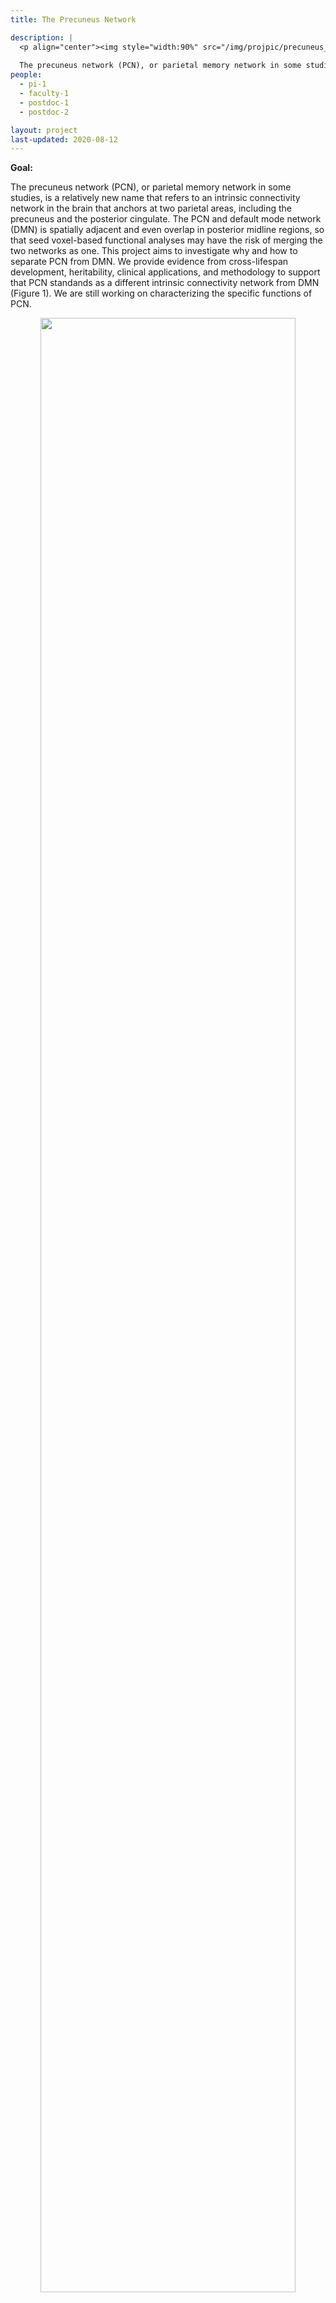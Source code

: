 ```yaml
---
title: The Precuneus Network

description: |
  <p align="center"><img style="width:90%" src="/img/projpic/precuneus_network.png"></p>
  
  The precuneus network (PCN), or parietal memory network in some studies, refers to an intrinsic connectivity network anchors at the dorsal precuneus and the ventral posterior cingulate. In previous methodological studies, we discovered that this network and the default mode network (DMN) could be separated using ICA, and the PCN and DMN exhibited different cross-lifespan changes (Yang et al., 2012; 2014). This project aims to investigate why and how to separate PCN from DMN. We provide evidence from cross-lifespan development, heritability, clinical applications, and methodology to support that PCN stands as a different intrinsic connectivity network from DMN. Please see the "Read more" for a series of findings regarding this topic. We are still working on characterizing the specific functions of PCN.  
people:
  - pi-1
  - faculty-1
  - postdoc-1
  - postdoc-2

layout: project
last-updated: 2020-08-12
---
```


**Goal:** 

The precuneus network (PCN), or parietal memory network in some studies, is a relatively new name that refers to an intrinsic connectivity network in the brain that anchors at two parietal areas, including the precuneus and the posterior cingulate. The PCN and default mode network (DMN) is spatially adjacent and even overlap in posterior midline regions, so that seed voxel-based functional analyses may have the risk of merging the two networks as one. This project aims to investigate why and how to separate PCN from DMN. We provide evidence from cross-lifespan development, heritability, clinical applications, and methodology to support that PCN standands as a different intrinsic connectivity network from DMN (Figure 1). We are still working on characterizing the specific functions of PCN.

<p align="center"><img style="width:90%" src="/img/projpic/PCN_summary.png"></p>
<p align="center"><b>Figure 1.</b> A summary of our findings on differences between PCN and DMN</p>

**Finding 1: Lifespan development**

During the development of functional network-informed subject-community detetion algorithm (gRAICAR, Yang et al., 2012), we found an instrinsic connectivity network centered at the precuneus represents an individual similarity pattern that reflects age differences of subjects (see Figure 1 below). Importantly, this PCN is separatable from the DMN that exhibited consistency across individuals regardless of age (see Figure 2)

<p align="center"><img style="width:90%" src="/img/projpic/PCN_individual_differences.png"></p>
<p align="center"><b>Figure 2.</b> A precuneus network representing individual difference that distinguishes young and old subjects.</p>

<p align="center"><img style="width:90%" src="/img/projpic/patterninDMN_PCN.png"></p>
<p align="center"><b>Figure 3.</b> DMN and PCN reflects different patterns of inter-subject consistency.</p>

We further investigated the difference between PCN and DMN in a cross-lifespan neuroimaging dataset. In 126 subjects (age 7-85), we found that PCN is more consistent between young subjects than between elder ones, while DMN is consistent across the lifespan. Therefore, we proposed that the two intrinsic networks, although they may overlap in some part of the precuneus, should be considered separately, because they exhibit different cross-lifespan development (Figure 4). See details in Yang et al. 2014a.

<p align="center"><img style="width:90%" src="/img/projpic/PCN_proposed_separation.png"></p>
<p align="center"><b>Figure 4.</b> Proposed spatial separation of PCN (PCU ICN in figuree) and DMN.</p>

**Finding 2: Heritability**

In a twin study with resting-state fMRI data from 200 pairs of twins, we estimated the heritability of the activity levels of seven major intrinsic connectivity networks as well as their functional network connectivity. We found that the activity level of PCN is the most heritable (51%), and that of DMN is not as heritable (23%). Further, the functional network connectivity between PCN and all other networks exhibited significant environmental dependence. These results suggest that the PCN carries a different heritability background from DMN (Figure 5). See details in Yang et al., 2016.

<p align="center"><img style="width:90%" src="/img/projpic/hertiability_estimation.png"></p>
<p align="center"><b>Figure 5.</b> Hertiability estimation of activity level and connectivity of intrinsic connectivity networks</p>

**Finding 3: Abnormality in AD**

We investigated the clinical benefit of considering PCN and DMN as different intrinsic connectivity networks. In a neuroimaging study comparing resting-state networks between Alzheimer's Disease and healthy aging populations, we found that the integrity of PCN had an effect size (cohen's d = 1.24) in differentiating the two populations, while DMN had an effect size of 0.76 (Figure 6). These findings support that the PCN and DMN play different roles in the neurodegeneration progress in Alzheimer's Disease. See details in Hu et al., 2019.

<p align="center"><img style="width:90%" src="/img/projpic/higher_effectsize.png"></p>
<p align="center"><b>Figure 6.</b> PCN has a higher effect size than DMN in distinguishing Alzheimer's Disease and healthy aging samples.</p>

**Finding 4: Abnormality in Schizophrenia with Auditory Hallucinations**

In a sample of first-episode drug-naive schizophrenia patients and matched healthy controls, we found that the functional connectivity within PCN distinguishes the schizophrenia patients with auditory hallucinations from those without auditory hallucinations and the healthy controls. In contrast, we did not detect a significant inter-group difference in the functional connectivity of DMN. These findings support different roles of PCN and DMN in functional connectivity deficits in schizophrenia (Figure 7). See Guo et al., 2020, for details.

<p align="center"><img style="width:90%" src="/img/projpic/selective_deficts.png"></p>
<p align="center"><b>Figure 7.</b> PCN (PMN in this figure) exhibits seletive deficits in schzophrenia patients with auditory hallucinations (AH+ in this figure).</p>

**Finding 5: Resposes to naturalistic stimuli**

We compared the activity levels of PCN and DMN when subjects are watching a movie and its temporally shuffled version. We found: (1) scrambling the contextual information altered the fluctuation level of DMN and PCN in reversed ways (Figure 8); (2) compared to DMN, the FC within PCN showed significantly higher sensitivity to the contextual continuity; (3) PCN exhibited a significantly stronger functional network connectivity with the primary visual regions than DMN. These findings provide evidence for the distinct functional roles of PCN and DMN in processing context-rich information. See Deng et al., 2019, for details.

<p align="center"><img style="width:90%" src="/img/projpic/activity_levels.png"></p>
<p align="center"><b>Figure 8.</b> Activity levels when watching a normal movie and the random-shuffled version reveal different roles of PCN (PCUN in this figure) and DMN in real-life information processing.</p>

**Finding 6: Methodology to separate PCN and DMN**

Since there may be spatial overlap at the precuneus between PCN and DMN, seed-based functional connectivity usually merges the two networks. Spatial independent component analysis (ICA) has shown the capability to separate the two networks into two spatial components (Yang et al., 2012; 2014a; 2014b; 2015; 2016; Wang et al., 2018; Hu et al., 2019; Guo et al., 2020). However, the results of ICA depend on two key parameters, number of components and smoothness of data. We found that a combination of low-level spatial smoothing and a high number of components can reliably separate the PCN and DMN in three commonly used group-level ICA algorithms. See Hu et al., 2016, for details.
